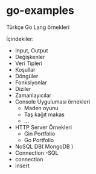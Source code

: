 # go-examples
Türkçe Go Lang örnekleri

İçindekiler:
  - Input, Output
  - Değişkenler
  - Veri Tipleri
  - Koşullar
  - Döngüler
  - Fonksiyonlar
  - Diziler
  - Zamanlayıcılar
  - Console Uyguluması örnekleri
    - Maden oyunu
    - Taş kağıt makas
    - ...
  - HTTP Server Örnekleri
    - Gin Portfolio
    - Go Portfolio
  - NoSQL DB( MongoDB )
   - Connection
  -SQL
   - connection
   - insert
   

  
